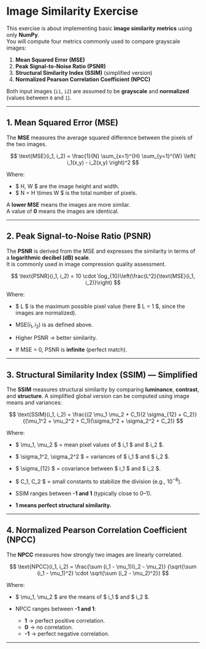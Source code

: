 # Image Similarity Exercise

This exercise is about implementing basic **image similarity metrics** using only **NumPy**.  
You will compute four metrics commonly used to compare grayscale images:

1. **Mean Squared Error (MSE)**
2. **Peak Signal-to-Noise Ratio (PSNR)**
3. **Structural Similarity Index (SSIM)** (simplified version)
4. **Normalized Pearson Correlation Coefficient (NPCC)**

Both input images (`i1`, `i2`) are assumed to be **grayscale** and **normalized** (values between `0` and `1`).

---

## 1. Mean Squared Error (MSE)

The **MSE** measures the average squared difference between the pixels of the two images.

$$
\text{MSE}(i_1, i_2) = \frac{1}{N} \sum_{x=1}^{H} \sum_{y=1}^{W} \left( i_1(x,y) - i_2(x,y) \right)^2
$$

Where:
- $ H, W $ are the image height and width.
- $ N = H \times W $ is the total number of pixels.

A **lower MSE** means the images are more similar.  
A value of **0** means the images are identical.

---

## 2. Peak Signal-to-Noise Ratio (PSNR)

The **PSNR** is derived from the MSE and expresses the similarity in terms of a **logarithmic decibel (dB) scale**.  
It is commonly used in image compression quality assessment.

$$
\text{PSNR}(i_1, i_2) = 10 \cdot \log_{10}\left(\frac{L^2}{\text{MSE}(i_1, i_2)}\right)
$$

Where:
- $ L $ is the maximum possible pixel value (here $ L = 1 $, since the images are normalized).
- $\text{MSE}(i_1, i_2)$ is as defined above.

- Higher PSNR → better similarity.
- If MSE = 0, PSNR is **infinite** (perfect match).

---

## 3. Structural Similarity Index (SSIM) — Simplified

The **SSIM** measures structural similarity by comparing **luminance**, **contrast**, and **structure**.
A simplified global version can be computed using image means and variances:

$$
\text{SSIM}(i_1, i_2) = \frac{(2 \mu_1 \mu_2 + C_1)(2 \sigma_{12} + C_2)}
{(\mu_1^2 + \mu_2^2 + C_1)(\sigma_1^2 + \sigma_2^2 + C_2)}
$$

Where:
- $ \mu_1, \mu_2 $ = mean pixel values of $ i_1 $ and $ i_2 $.
- $ \sigma_1^2, \sigma_2^2 $ = variances of $ i_1 $ and $ i_2 $.
- $ \sigma_{12} $ = covariance between $ i_1 $ and $ i_2 $.
- $ C_1, C_2 $ = small constants to stabilize the division (e.g., $10^{-8}$).

- SSIM ranges between **-1 and 1** (typically close to 0–1).
- **1 means perfect structural similarity.**

---

## 4. Normalized Pearson Correlation Coefficient (NPCC)

The **NPCC** measures how strongly two images are linearly correlated.

$$
\text{NPCC}(i_1, i_2) = \frac{\sum (i_1 - \mu_1)(i_2 - \mu_2)}
{\sqrt{\sum (i_1 - \mu_1)^2} \cdot \sqrt{\sum (i_2 - \mu_2)^2}}
$$

Where:
- $ \mu_1, \mu_2 $ are the means of $ i_1 $ and $ i_2 $.

- NPCC ranges between **-1 and 1**:
  - **1** → perfect positive correlation.
  - **0** → no correlation.
  - **-1** → perfect negative correlation.

---
